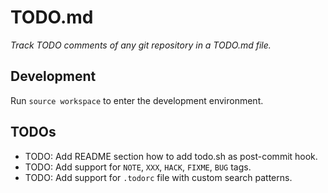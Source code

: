 # TODO.md

*Track TODO comments of any git repository in a TODO.md file.*

## Development

Run `source workspace` to enter the development environment.

## TODOs

- TODO: Add README section how to add todo.sh as post-commit hook.
- TODO: Add support for `NOTE`, `XXX`, `HACK`, `FIXME`, `BUG` tags.
- TODO: Add support for `.todorc` file with custom search patterns.

